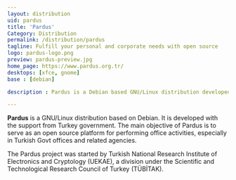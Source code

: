 ```yaml
---
layout: distribution
uid: pardus
title: 'Pardus'
Category: Distribution
permalink: /distribution/pardus
tagline: Fulfill your personal and corporate needs with open source
logo: pardus-logo.png
preview: pardus-preview.jpg
home_page: https://www.pardus.org.tr/
desktops: [xfce, gnome]
base : [debian]

description : Pardus is a Debian based GNU/Linux distribution developed with the help of Turkish Goverment. It is mainly intended to use in government office in Turkey.

---
```


**Pardus** is a GNU/Linux distribution based on Debian. It is developed with the support from Turkey government. The main objective of Pardus is to serve as an open source platform for performing office activities, especially in Turkish Govt offices and related agencies.

The Pardus project was started by Turkish National Research Institute of Electronics and Cryptology (UEKAE), a division under the Scientific and Technological Research Council of Turkey (TÜBİTAK).